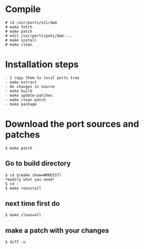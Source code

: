 # Compile
```shell
# cd /usr/ports/x11/dwm
# make fetch
# make patch
# edit /usr/ports/pobj/dwm-...
# make install
# make clean
```

# Installation steps
```text
- I copy them to local ports tree
- make extract
- do changes in source
- make build
- make update-patches
- make clean patch
- make package
```

# Download the port sources and patches
```shell
$ make patch
```
## Go to build directory
```shell
$ cd $(make show=WRKDIST)
*modify what you need*
$ cd -
$ make reinstall
```

## next time first do
```shell
$ make clean=all
```

## make a patch with your changes
```shell
$ diff -u
```
